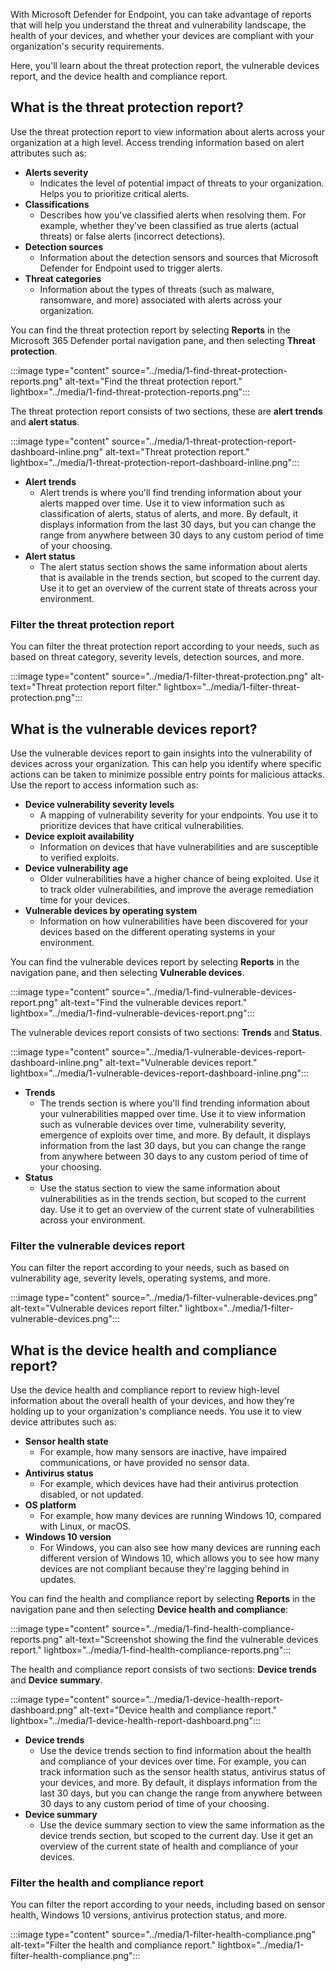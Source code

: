 With Microsoft Defender for Endpoint, you can take advantage of reports that will help you understand the threat and vulnerability landscape, the health of your devices, and whether your devices are compliant with your organization's security requirements.

Here, you'll learn about the threat protection report, the vulnerable devices report, and the device health and compliance report.

## What is the threat protection report?

Use the threat protection report to view information about alerts across your organization at a high level. Access trending information based on alert attributes such as:

- **Alerts severity**
  - Indicates the level of potential impact of threats to your organization. Helps you to prioritize critical alerts.
- **Classifications**
  - Describes how you've classified alerts when resolving them. For example, whether they've been classified as true alerts (actual threats) or false alerts (incorrect detections).
- **Detection sources**
  - Information about the detection sensors and sources that Microsoft Defender for Endpoint used to trigger alerts.
- **Threat categories**
  - Information about the types of threats (such as malware, ransomware, and more) associated with alerts across your organization.

You can find the threat protection report by selecting **Reports** in the Microsoft 365 Defender portal navigation pane, and then selecting **Threat protection**.

:::image type="content" source="../media/1-find-threat-protection-reports.png" alt-text="Find the threat protection report." lightbox="../media/1-find-threat-protection-reports.png":::

The threat protection report consists of two sections, these are **alert trends** and **alert status**.

:::image type="content" source="../media/1-threat-protection-report-dashboard-inline.png" alt-text="Threat protection report." lightbox="../media/1-threat-protection-report-dashboard-inline.png":::

- **Alert trends**
  - Alert trends is where you'll find trending information about your alerts mapped over time. Use it to view information such as classification of alerts, status of alerts, and more. By default, it displays information from the last 30 days, but you can change the range from anywhere between 30 days to any custom period of time of your choosing.
- **Alert status**
  - The alert status section shows the same information about alerts that is available in the trends section, but scoped to the current day. Use it to get an overview of the current state of threats across your environment.

### Filter the threat protection report

You can filter the threat protection report according to your needs, such as based on threat category, severity levels, detection sources, and more.

:::image type="content" source="../media/1-filter-threat-protection.png" alt-text="Threat protection report filter." lightbox="../media/1-filter-threat-protection.png":::

## What is the vulnerable devices report?

Use the vulnerable devices report to gain insights into the vulnerability of devices across your organization. This can help you identify where specific actions can be taken to minimize possible entry points for malicious attacks. Use the report to access information such as:

- **Device vulnerability severity levels**
  - A mapping of vulnerability severity for your endpoints. You use it to prioritize devices that have critical vulnerabilities.
- **Device exploit availability**
  - Information on devices that have vulnerabilities and are susceptible to verified exploits.
- **Device vulnerability age**
  - Older vulnerabilities have a higher chance of being exploited. Use it to track older vulnerabilities, and improve the average remediation time for your devices.
- **Vulnerable devices by operating system**
  - Information on how vulnerabilities have been discovered for your devices based on the different operating systems in your environment.

You can find the vulnerable devices report by selecting **Reports** in the navigation pane, and then selecting **Vulnerable devices**.

:::image type="content" source="../media/1-find-vulnerable-devices-report.png" alt-text="Find the vulnerable devices report." lightbox="../media/1-find-vulnerable-devices-report.png":::

The vulnerable devices report consists of two sections: **Trends** and **Status**.

:::image type="content" source="../media/1-vulnerable-devices-report-dashboard-inline.png" alt-text="Vulnerable devices report." lightbox="../media/1-vulnerable-devices-report-dashboard-inline.png":::

- **Trends**
  - The trends section is where you'll find trending information about your vulnerabilities mapped over time. Use it to view information such as vulnerable devices over time, vulnerability severity, emergence of exploits over time, and more. By default, it displays information from the last 30 days, but you can change the range from anywhere between 30 days to any custom period of time of your choosing.
- **Status**
  - Use the status section to view the same information about vulnerabilities as in the trends section, but scoped to the current day. Use it to get an overview of the current state of vulnerabilities across your environment.

### Filter the vulnerable devices report

You can filter the report according to your needs, such as based on vulnerability age, severity levels, operating systems, and more.

:::image type="content" source="../media/1-filter-vulnerable-devices.png" alt-text="Vulnerable devices report filter." lightbox="../media/1-filter-vulnerable-devices.png":::

## What is the device health and compliance report?

Use the device health and compliance report to review high-level information about the overall health of your devices, and how they're holding up to your organization's compliance needs. You use it to view device attributes such as:

- **Sensor health state**
  - For example, how many sensors are inactive, have impaired communications, or have provided no sensor data.
- **Antivirus status**
  - For example, which devices have had their antivirus protection disabled, or not updated.
- **OS platform**
  - For example, how many devices are running Windows 10, compared with Linux, or macOS.
- **Windows 10 version**
  - For Windows, you can also see how many devices are running each different version of Windows 10, which allows you to see how many devices are not compliant because they're lagging behind in updates.

You can find the health and compliance report by selecting **Reports** in the navigation pane and then selecting **Device health and compliance**:

:::image type="content" source="../media/1-find-health-compliance-reports.png" alt-text="Screenshot showing the find the vulnerable devices report." lightbox="../media/1-find-health-compliance-reports.png":::

The health and compliance report consists of two sections: **Device trends** and **Device summary**.

:::image type="content" source="../media/1-device-health-report-dashboard.png" alt-text="Device health and compliance report." lightbox="../media/1-device-health-report-dashboard.png":::

- **Device trends**
  - Use the device trends section to find information about the health and compliance of your devices over time. For example, you can track information such as the sensor health status, antivirus status of your devices, and more. By default, it displays information from the last 30 days, but you can change the range from anywhere between 30 days to any custom period of time of your choosing.
- **Device summary**
  - Use the device summary section to view the same information as the device trends section, but scoped to the current day. Use it get an overview of the current state of health and compliance of your devices.

### Filter the health and compliance report

You can filter the report according to your needs, including based on sensor health, Windows 10 versions, antivirus protection status, and more.

:::image type="content" source="../media/1-filter-health-compliance.png" alt-text="Filter the health and compliance report." lightbox="../media/1-filter-health-compliance.png":::
